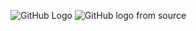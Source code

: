 ![GitHub Logo](https://assets-cdn.github.com/images/modules/logos_page/GitHub-Mark.png)
![GitHub logo from source](http://github.com)
